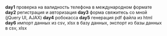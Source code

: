 **day1** проверка на валидность телефона в международном формате
**day2** регистрация и авторизация
**day3** форма свяжитесь со мной (jQuery UI, AJAX)
**day4** робокасса
**day5** генерация pdf файла из html
**day6** импорт данных из csv, xlsx в базу данных, экспорт из базы данных в csv, xlsx
